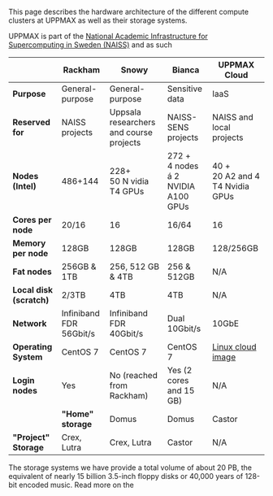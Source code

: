 This page describes the hardware architecture of the different compute clusters
at UPPMAX as well as their storage systems.

UPPMAX is part of the [National Academic Infrastructure for
Supercomputing in Sweden (NAISS)](https://www.naiss.se/) and as such

| |Rackham|Snowy|Bianca|UPPMAX Cloud|
|-------|-----|------|---|---|
|**Purpose**|General-purpose|General-purpose|Sensitive data|IaaS
|**Reserved for**|NAISS projects|Uppsala researchers and course projects|NAISS-SENS projects|NAISS and local projects |
|**Nodes (Intel)**|486+144|228+ <br>50 N vidia T4 GPUs|272 +  <br>4 nodes á 2 <br>NVIDIA A100 GPUs| 40 + <br> 20 A2 and 4 T4 Nvidia GPUs |
|**Cores per node**|20/16|16|16/64| 16
|**Memory per node**|128GB|128GB|128GB |128/256GB |
|**Fat nodes**|256GB & 1TB| 256, 512 GB & 4TB| 256 & 512GB|N/A
|**Local disk (scratch)**|2/3TB| 4TB| 4TB |N/A
|**Network**|Infiniband FDR 56Gbit/s| Infiniband FDR 40Gbit/s | Dual 10Gbit/s | 10GbE
|**Operating System**|CentOS 7| CentOS 7| CentOS 7| [Linux cloud image](https://cloud.snic.se/instances/) |
|**Login nodes**|Yes| No (reached from Rackham)|Yes (2 cores and 15 GB)| N/A
    |**"Home" storage**|Domus|Domus|Castor| N/A
|**"Project" Storage**|Crex, Lutra|Crex, Lutra|Castor| N/A

The storage systems we have provide a total volume of about 20 PB, the
equivalent of nearly 15 billion 3.5-inch floppy disks or 40,000 years of
128-bit encoded music. Read more on the

